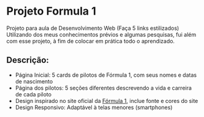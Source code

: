 # Projeto Formula 1
Projeto para aula de Desenvolvimento Web (Faça 5 links estilizados)\
Utilizando dos meus conhecimentos prévios e algumas pesquisas, fui além com esse projeto, à fim de colocar em prática todo o aprendizado.

## Descrição:
- Página Inicial: 5 cards de pilotos de Fórmula 1, com seus nomes e datas de nascimento
- Página dos pilotos: 5 seções diferentes descrevendo a vida e carreira de cada piloto
- Design inspirado no site oficial da [Fórmula 1](https://www.formula1.com), inclue fonte e cores do site
- Design Responsivo: Adaptável à telas menores (smartphones)
